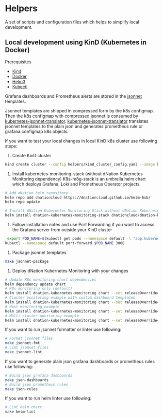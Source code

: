 # Helpers

A set of scripts and configuration files which helps to simplify local development.

## Local development using KinD (Kubernetes in Docker)

Prerequisites

* [Kind](https://kind.sigs.k8s.io/)
* [Docker](https://www.docker.com/)
* [Helm3](https://helm.sh/)
* [Kubectl](https://kubernetes.io/docs/tasks/tools/install-kubectl/)

Grafana dashboards and Prometheus alerts are stored in the [jsonnet](https://jsonnet.org/) templates.

Jsonnet templates are shipped in compressed form by the k8s configmap.
Then the k8s configmap with compressed jsonnet is consumed by [kubernetes-jsonnet-translator](https://github.com/dNationCloud/kubernetes-jsonnet-translator).
[kubernetes-jsonnet-translator](https://github.com/dNationCloud/kubernetes-jsonnet-translator) translates jsonnet templates to the plain json and generates prometheus rule or grafana configmap k8s objects.

If you want to test your local changes in local KinD k8s cluster use following steps:

1. Create KinD cluster
```bash
kind create cluster --config helpers/kind_cluster_config.yaml --image kindest/node:v1.22.1
```
1. Install kubernetes-monitoring-stack (without dNation Kubernetes Monitoring dependency)
K8s-m8g-stack is an umbrella helm chart which deploys Grafana, Loki and Prometheus Operator projects.
```bash
# Add dNation helm repository
helm repo add dnationcloud https://dnationcloud.github.io/helm-hub/
helm repo update

# Install dNation Kubernetes Monitoring Stack without dNation Kubernetes Monitoring chart
helm install dnation-kubernetes-monitoring-stack dnationcloud/dnation-kubernetes-monitoring-stack -f https://raw.githubusercontent.com/dNationCloud/kubernetes-monitoring-stack/main/helpers/values-kind.yaml --set dnation-kubernetes-monitoring.enabled=false
```

1. Follow installation notes and use Port Forwarding if you want to access the Grafana server from outside your KinD cluster
```bash
 export POD_NAME=$(kubectl get pods --namespace default -l "app.kubernetes.io/name=grafana,app.kubernetes.io/instance=dnation-kubernetes-monitoring-stack" -o jsonpath="{.items[0].metadata.name}")
kubectl --namespace default port-forward $POD_NAME 3000
```

1. Package jsonnet templates
```bash
make jsonnet-package
```
1. Deploy dNation Kubernetes Monitoring with your changes
```bash
# Update K8s monitoring chart dependencies
helm dependency update chart
# K8s monitoring only (default)
helm install dnation-kubernetes-monitoring chart --set releaseOverride=dnation-kubernetes-monitoring-stack
# Cluster monitoring example with custom dashboard templates
helm install dnation-kubernetes-monitoring chart --set releaseOverride=dnation-kubernetes-monitoring-stack -f helpers/values-cluster-elk.yaml
# Host monitoring example
helm install dnation-kubernetes-monitoring chart --set releaseOverride=dnation-kubernetes-monitoring-stack -f helpers/values-host.yaml
# Multi-cluster monitoring example
helm install dnation-kubernetes-monitoring chart --set releaseOverride=dnation-kubernetes-monitoring-stack -f helpers/values-multicluster.yaml
```

If you want to run jsonnet formatter or linter use following:
```bash
# Format jsonnet files
make jsonnet-fmt
# Lint jsonnet files
make jsonnet-lint
```
If you want to generate plain json grafana dashboards or prometheus rules use following:
```bash
# Build json grafana dashboards
make json-dashboards
# Build json prometheus rules
make json-rules
```
If you want to run helm linter use following:
```bash
# Lint helm chart
make helm-lint
```

